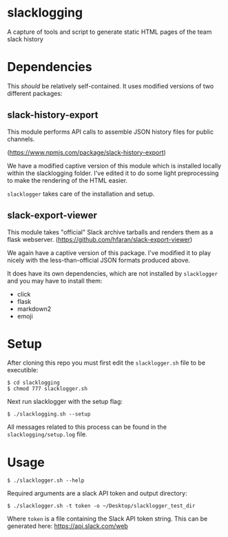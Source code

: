 # slacklogging
A capture of tools and script to generate static HTML pages of the team slack history

# Dependencies

This *should* be relatively self-contained.
It uses modified versions of two different packages:

slack-history-export
--------------------

This module performs API calls to assemble JSON history files for public channels.

(https://www.npmjs.com/package/slack-history-export)

We have a modified captive version of this module which is installed locally within the slacklogging folder.
I've edited it to do some light preprocessing to make the rendering of the HTML easier.

`slacklogger` takes care of the installation and setup.


slack-export-viewer
--------------------

This module takes "official" Slack archive tarballs and renders them as a flask webserver.
(https://github.com/hfaran/slack-export-viewer)

We again have a captive version of this package. I've modified it to play nicely with the
less-than-official JSON formats produced above.

It does have its own dependencies, which are not installed by `slacklogger` and you may have to install them:

* click
* flask
* markdown2
* emoji

# Setup

After cloning this repo you must first edit the `slacklogger.sh` file to be executible:

```
$ cd slacklogging
$ chmod 777 slacklogger.sh
```

Next run slacklogger with the setup flag:

```
$ ./slacklogging.sh --setup
```

All messages related to this process can be found in the `slacklogging/setup.log` file.


# Usage

```
$ ./slacklogger.sh --help
```

Required arguments are a slack API token and output directory:

```
$ ./slacklogger.sh -t token -o ~/Desktop/slacklogger_test_dir
```

Where `token` is a file containing the Slack API token string.
This can be generated here: https://api.slack.com/web


